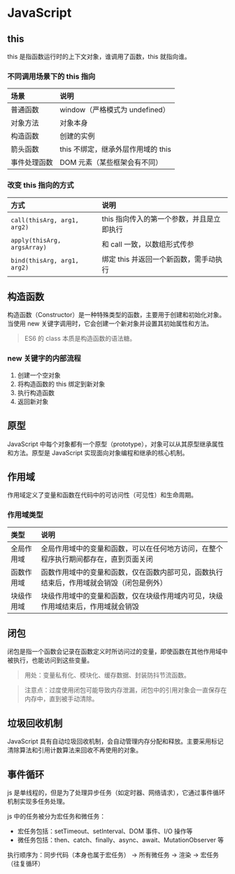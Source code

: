# JavaScript

## this

this 是指函数运行时的上下文对象，谁调用了函数，this 就指向谁。

### 不同调用场景下的 this 指向

| 场景         | 说明                               |
| :----------- | :--------------------------------- |
| 普通函数     | window（严格模式为 undefined）     |
| 对象方法     | 对象本身                           |
| 构造函数     | 创建的实例                         |
| 箭头函数     | this 不绑定，继承外层作用域的 this |
| 事件处理函数 | DOM 元素（某些框架会有不同）       |

### 改变 this 指向的方式

| 方式                        | 说明                                      |
| :-------------------------- | :---------------------------------------- |
| `call(thisArg, arg1, arg2)` | this 指向传入的第一个参数，并且是立即执行 |
| `apply(thisArg, argsArray)` | 和 call 一致，以数组形式传参              |
| `bind(thisArg, arg1, arg2)` | 绑定 this 并返回一个新函数，需手动执行    |

## 构造函数

构造函数（Constructor）是一种特殊类型的函数，主要用于创建和初始化对象。当使用 new 关键字调用时，它会创建一个新对象并设置其初始属性和方法。

> ES6 的 class 本质是构造函数的语法糖。

### new 关键字的内部流程

1. 创建一个空对象
2. 将构造函数的 this 绑定到新对象
3. 执行构造函数
4. 返回新对象

## 原型

JavaScript 中每个对象都有一个原型（prototype），对象可以从其原型继承属性和方法。原型是 JavaScript 实现面向对象编程和继承的核心机制。

## 作用域

作用域定义了变量和函数在代码中的可访问性（可见性）和生命周期。

### 作用域类型

| 类型       | 说明                                                                                     |
| :--------- | :--------------------------------------------------------------------------------------- |
| 全局作用域 | 全局作用域中的变量和函数，可以在任何地方访问，在整个程序执行期间都存在，直到页面关闭     |
| 函数作用域 | 函数作用域中的变量和函数，仅在函数内部可见，函数执行结束后，作用域就会销毁（闭包是例外） |
| 块级作用域 | 块级作用域中的变量和函数，仅在块级作用域内可见，块级作用域结束后，作用域就会销毁         |

## 闭包

闭包是指一个函数会记录在函数定义时所访问过的变量，即使函数在其他作用域中被执行，也能访问到这些变量。

> 用处：变量私有化、模块化、缓存数据、封装防抖节流函数。

> 注意点：过度使用闭包可能导致内存泄漏，闭包中的引用对象会一直保存在内存中，直到被手动清除。

## 垃圾回收机制

JavaScript 具有自动垃圾回收机制，会自动管理内存分配和释放。主要采用标记清除算法和引用计数算法来回收不再使用的对象。

## 事件循环

js 是单线程的，但是为了处理异步任务（如定时器、网络请求），它通过事件循环机制实现多任务处理。

js 中的任务被分为宏任务和微任务：

- 宏任务包括：setTimeout、setInterval、DOM 事件、I/O 操作等
- 微任务包括：then、catch、finally、async、await、MutationObserver 等

执行顺序为：同步代码（本身也属于宏任务） -> 所有微任务 -> 渲染 -> 宏任务（往复循环）
